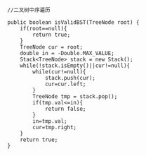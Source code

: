     //二叉树中序遍历
    
    public boolean isValidBST(TreeNode root) {
        if(root==null){
            return true;
        }
        TreeNode cur = root;
        double in = -Double.MAX_VALUE;
        Stack<TreeNode> stack = new Stack();
        while(!stack.isEmpty()||cur!=null){
            while(cur!=null){
                stack.push(cur);
                cur=cur.left;
            }
            TreeNode tmp = stack.pop();
            if(tmp.val<=in){
                return false;
            }
            in=tmp.val;
            cur=tmp.right;
        }
        return true;        
    }
